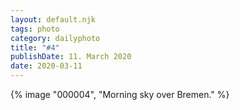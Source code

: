 ```yaml
---
layout: default.njk
tags: photo
category: dailyphoto
title: "#4"
publishDate: 11. March 2020
date: 2020-03-11
---
```


{% image "000004", "Morning sky over Bremen." %}
